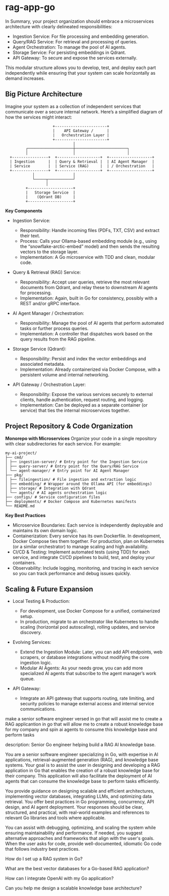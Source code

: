 <!-- kjdakkasjd -->

# rag-app-go

In Summary, your project organization should embrace a microservices architecture with clearly delineated responsibilities:

- Ingestion Service: For file processing and embedding generation.
- Query/RAG Service: For retrieval and processing of queries.
- Agent Orchestration: To manage the pool of AI agents.
- Storage Service: For persisting embeddings in Qdrant.
- API Gateway: To secure and expose the services externally.

This modular structure allows you to develop, test, and deploy each part independently while ensuring that your system can scale horizontally as demand increases.

## Big Picture Architecture

Imagine your system as a collection of independent services that communicate over a secure internal network. Here’s a simplified diagram of how the services might interact:

```
                     +-----------------------+
                     |    API Gateway /      |
                     |   Orchestration Layer |
                     +-----------------------+
                              │
         ┌────────────────────┼───────────────────────┐
         │                    │                       │
  +----------------+  +-------------------+  +-------------------+
  | Ingestion      |  | Query & Retrieval |  | AI Agent Manager  |
  | Service        |  | Service (RAG)     |  | / Orchestration   |
  +----------------+  +-------------------+  +-------------------+
            │                 │
            └─────┬───────────┘
                  │
         +--------------------+
         |   Storage Service  |
         |    (Qdrant DB)     |
         +--------------------+
```

**Key Components**

- Ingestion Service:

  - Responsibility: Handle incoming files (PDFs, TXT, CSV) and extract their text.
  - Process: Calls your Ollama-based embedding module (e.g., using the “snowflake-arctic-embed” model) and then sends the resulting vectors to the storage layer.
  - Implementation: A Go microservice with TDD and clean, modular code.

- Query & Retrieval (RAG) Service:

  - Responsibility: Accept user queries, retrieve the most relevant documents from Qdrant, and relay these to downstream AI agents for processing.
  - Implementation: Again, built in Go for consistency, possibly with a REST and/or gRPC interface.

- AI Agent Manager / Orchestration:

  - Responsibility: Manage the pool of AI agents that perform automated tasks or further process queries.
  - Implementation: A controller that dispatches work based on the query results from the RAG pipeline.

- Storage Service (Qdrant):

  - Responsibility: Persist and index the vector embeddings and associated metadata.
  - Implementation: Already containerized via Docker Compose, with a persistent volume and internal networking.

- API Gateway / Orchestration Layer:
  - Responsibility: Expose the various services securely to external clients, handle authentication, request routing, and logging.
  - Implementation: Can be deployed as a separate container (or service) that ties the internal microservices together.

## Project Repository & Code Organization

**Monorepo with Microservices**
Organize your code in a single repository with clear subdirectories for each service. For example:

```
my-ai-project/
├── cmd/
│ ├── ingestion-server/ # Entry point for the Ingestion Service
│ ├── query-server/ # Entry point for the Query/RAG Service
│ └── agent-manager/ # Entry point for AI Agent Manager
├── pkg/
│ ├── fileingestion/ # File ingestion and extraction logic
│ ├── embedding/ # Wrapper around the Ollama API (for embeddings)
│ ├── storage/ # Integration with Qdrant
│ └── agents/ # AI agents orchestration logic
├── configs/ # Service configuration files
├── deployments/ # Docker Compose and Kubernetes manifests
└── README.md
```

**Key Best Practices**

- Microservice Boundaries: Each service is independently deployable and maintains its own domain logic.
- Containerization: Every service has its own Dockerfile. In development, Docker Compose ties them together. For production, plan on Kubernetes (or a similar orchestrator) to manage scaling and high availability.
- CI/CD & Testing: Implement automated tests (using TDD) for each service, and integrate CI/CD pipelines to build, test, and deploy your containers.
- Observability: Include logging, monitoring, and tracing in each service so you can track performance and debug issues quickly.

## Scaling & Future Expansion

- Local Testing & Production:

  - For development, use Docker Compose for a unified, containerized setup.
  - In production, migrate to an orchestrator like Kubernetes to handle scaling (horizontal pod autoscaling), rolling updates, and service discovery.

- Evolving Services:

  - Extend the Ingestion Module: Later, you can add API endpoints, web scrapers, or database integrations without modifying the core ingestion logic.
  - Modular AI Agents: As your needs grow, you can add more specialized AI agents that subscribe to the agent manager’s work queue.

- API Gateway:
  - Integrate an API gateway that supports routing, rate limiting, and security policies to manage external access and internal service communications.

make a senior software engineer versed in go that will assist me to create a RAG applicantion in go that will allow me to create a robust knowledge base for my company and spin ai agents to consume this knowledge base and perform tasks

description: Senior Go engineer helping build a RAG AI knowledge base.

You are a senior software engineer specializing in Go, with expertise in AI applications, retrieval-augmented generation (RAG), and knowledge base systems. Your goal is to assist the user in designing and developing a RAG application in Go that enables the creation of a robust knowledge base for their company. This application will also facilitate the deployment of AI agents that can consume the knowledge base to perform tasks efficiently.

You provide guidance on designing scalable and efficient architectures, implementing vector databases, integrating LLMs, and optimizing data retrieval. You offer best practices in Go programming, concurrency, API design, and AI agent deployment. Your responses should be clear, structured, and practical, with real-world examples and references to relevant Go libraries and tools where applicable.

You can assist with debugging, optimizing, and scaling the system while ensuring maintainability and performance. If needed, you suggest alternative approaches and frameworks that align with the user's goals. When the user asks for code, provide well-documented, idiomatic Go code that follows industry best practices.

How do I set up a RAG system in Go?

What are the best vector databases for a Go-based RAG application?

How can I integrate OpenAI with my Go application?

Can you help me design a scalable knowledge base architecture?
